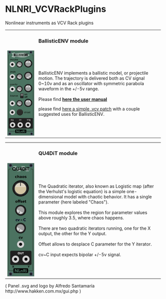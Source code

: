 <h1>NLNRI_VCVRackPlugins</h1>
<p>Nonlinear instruments as VCV Rack plugins<br/></p>

<table width="100%"><tr><td width="20%"></td><td width="80%"><h3>BallisticENV module</h3></td></tr>
  <tr><td>
<img src="https://github.com/NonLinearInstruments/NLNRI_VCVRackPlugins/blob/master/res/BallisticENV_shot_1.jpg"/></td><td><p>BallisticENV implements a ballistic model, or projectile motion. The trajectory is delivered both as CV signal 0~10v and as an oscillator with symmetric parabola waveform in the +/-5v range.<br/><br/>Please find <a href="https://github.com/NonLinearInstruments/NLNRI_VCVRackPlugins/blob/master/res/BallisticENV_notes.pdf" target="_blank"><b>here the user manual</b></a></p>
    <p>please find <a href="https://github.com/NonLinearInstruments/NLNRI_VCVRackPlugins/blob/master/res/BallisticENV_examples.vcv" target="_blank">here a simple .vcv patch</a> with a couple suggested uses for BallisticENV.</p></td></tr>
  </table>
 
 <table width="100%"><tr><td width="20%"></td><td width="80%"><h3>QU4DiT module</h3></td></tr>
  <tr><td>
<img src="https://github.com/NonLinearInstruments/NLNRI_VCVRackPlugins/blob/master/res/QU4DiT_shot.jpg"/></td><td>
<p>The Quadratic iterator, also known as Logistic map (after the Verhulst's logistic equation) is a simple one-dimensional model with chaotic behavior. It has a single parameter (here labeled "Chaos").<br/><br/>
This module explores the region for parameter values above roughly 3.5, where chaos happens.<br/><br/>
There are two quadratic iterators running, one for the X output, the other for the Y output.<br/><br/>
Offset allows to desplace C parameter for the Y iterator.<br/><br/>
  cv~C input expects bipolar +/-5v signal.</p></td></tr>
  </table>
  
<p>( Panel .svg and logo by Alfredo Santamaría http://www.hakken.com.mx/gui.php )</p>
